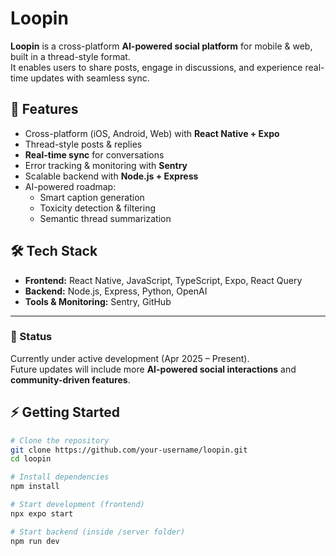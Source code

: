 # Loopin

**Loopin** is a cross-platform **AI-powered social platform** for mobile & web, built in a thread-style format.  
It enables users to share posts, engage in discussions, and experience real-time updates with seamless sync.

## 🚀 Features
- Cross-platform (iOS, Android, Web) with **React Native + Expo**
- Thread-style posts & replies  
- **Real-time sync** for conversations  
- Error tracking & monitoring with **Sentry**  
- Scalable backend with **Node.js + Express**  
- AI-powered roadmap:
  - Smart caption generation  
  - Toxicity detection & filtering  
  - Semantic thread summarization  

## 🛠 Tech Stack
- **Frontend:** React Native, JavaScript, TypeScript, Expo, React Query  
- **Backend:** Node.js, Express, Python, OpenAI  
- **Tools & Monitoring:** Sentry, GitHub  

---

### 📌 Status
Currently under active development (Apr 2025 – Present).  
Future updates will include more **AI-powered social interactions** and **community-driven features**.

## ⚡ Getting Started
```bash
# Clone the repository
git clone https://github.com/your-username/loopin.git
cd loopin

# Install dependencies
npm install

# Start development (frontend)
npx expo start

# Start backend (inside /server folder)
npm run dev
